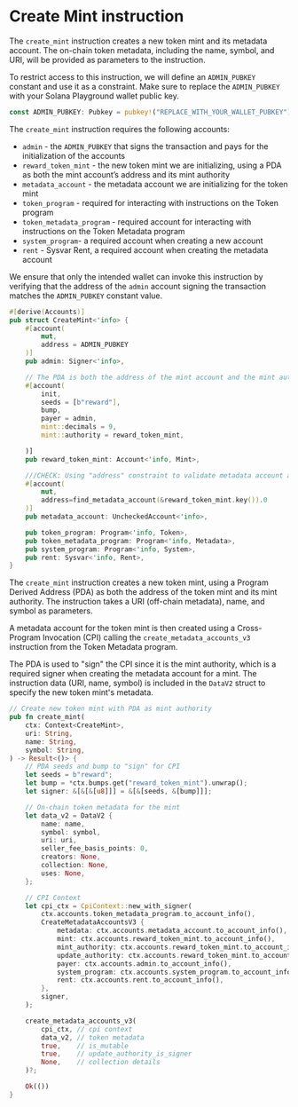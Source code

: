 # Create Mint instruction

The `create_mint` instruction creates a new token mint and its metadata account. The on-chain token metadata, including the name, symbol, and URI, will be provided as parameters to the instruction.

To restrict access to this instruction, we will define an `ADMIN_PUBKEY` constant and use it as a constraint. Make sure to replace the `ADMIN_PUBKEY` with your Solana Playground wallet public key.

```rust
const ADMIN_PUBKEY: Pubkey = pubkey!("REPLACE_WITH_YOUR_WALLET_PUBKEY");
```

The `create_mint` instruction requires the following accounts:

- `admin` - the `ADMIN_PUBKEY` that signs the transaction and pays for the initialization of the accounts
- `reward_token_mint` - the new token mint we are initializing, using a PDA as both the mint account’s address and its mint authority
- `metadata_account` - the metadata account we are initializing for the token mint
- `token_program` - required for interacting with instructions on the Token program
- `token_metadata_program` - required account for interacting with instructions on the Token Metadata program
- `system_program`- a required account when creating a new account
- `rent` - Sysvar Rent, a required account when creating the metadata account

We ensure that only the intended wallet can invoke this instruction by verifying that the address of the `admin` account signing the transaction matches the `ADMIN_PUBKEY` constant value.

```rust
#[derive(Accounts)]
pub struct CreateMint<'info> {
    #[account(
        mut,
        address = ADMIN_PUBKEY
    )]
    pub admin: Signer<'info>,

    // The PDA is both the address of the mint account and the mint authority
    #[account(
        init,
        seeds = [b"reward"],
        bump,
        payer = admin,
        mint::decimals = 9,
        mint::authority = reward_token_mint,

    )]
    pub reward_token_mint: Account<'info, Mint>,

    ///CHECK: Using "address" constraint to validate metadata account address
    #[account(
        mut,
        address=find_metadata_account(&reward_token_mint.key()).0
    )]
    pub metadata_account: UncheckedAccount<'info>,

    pub token_program: Program<'info, Token>,
    pub token_metadata_program: Program<'info, Metadata>,
    pub system_program: Program<'info, System>,
    pub rent: Sysvar<'info, Rent>,
}
```

The `create_mint` instruction creates a new token mint, using a Program Derived Address (PDA) as both the address of the token mint and its mint authority. The instruction takes a URI (off-chain metadata), name, and symbol as parameters.

A metadata account for the token mint is then created using a Cross-Program Invocation (CPI) calling the `create_metadata_accounts_v3` instruction from the Token Metadata program.

The PDA is used to "sign" the CPI since it is the mint authority, which is a required signer when creating the metadata account for a mint. The instruction data (URI, name, symbol) is included in the `DataV2` struct to specify the new token mint's metadata.

```rust
// Create new token mint with PDA as mint authority
pub fn create_mint(
    ctx: Context<CreateMint>,
    uri: String,
    name: String,
    symbol: String,
) -> Result<()> {
    // PDA seeds and bump to "sign" for CPI
    let seeds = b"reward";
    let bump = *ctx.bumps.get("reward_token_mint").unwrap();
    let signer: &[&[&[u8]]] = &[&[seeds, &[bump]]];

    // On-chain token metadata for the mint
    let data_v2 = DataV2 {
        name: name,
        symbol: symbol,
        uri: uri,
        seller_fee_basis_points: 0,
        creators: None,
        collection: None,
        uses: None,
    };

    // CPI Context
    let cpi_ctx = CpiContext::new_with_signer(
        ctx.accounts.token_metadata_program.to_account_info(),
        CreateMetadataAccountsV3 {
            metadata: ctx.accounts.metadata_account.to_account_info(),          // the metadata account being created
            mint: ctx.accounts.reward_token_mint.to_account_info(),             // the mint account of the metadata account
            mint_authority: ctx.accounts.reward_token_mint.to_account_info(),   // the mint authority of the mint account
            update_authority: ctx.accounts.reward_token_mint.to_account_info(), // the update authority of the metadata account
            payer: ctx.accounts.admin.to_account_info(),                        // the payer for creating the metadata account
            system_program: ctx.accounts.system_program.to_account_info(),      // the system program account
            rent: ctx.accounts.rent.to_account_info(),                          // the rent sysvar account
        },
        signer,
    );

    create_metadata_accounts_v3(
        cpi_ctx, // cpi context
        data_v2, // token metadata
        true,    // is_mutable
        true,    // update_authority_is_signer
        None,    // collection details
    )?;

    Ok(())
}
```

